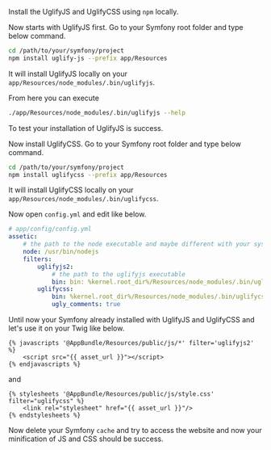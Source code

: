 Install the UglifyJS and UglifyCSS using `npm` locally.

Now starts with UglifyJS first. Go to your Symfony root folder and type below command.

~~~bash
cd /path/to/your/symfony/project
npm install uglify-js --prefix app/Resources
~~~

It will install UglifyJS locally on your `app/Resources/node_modules/.bin/uglifyjs`.

From here you can execute

~~~bash
./app/Resources/node_modules/.bin/uglifyjs --help
~~~

To test your installation of UglifyJS is success.

Now install UglifyCSS. Go to your Symfony root folder and type below command.

~~~bash
cd /path/to/your/symfony/project
npm install uglifycss --prefix app/Resources
~~~

It will install UglifyCSS locally on your `app/Resources/node_modules/.bin/uglifycss`.

Now open `config.yml` and edit like below.

~~~yml
# app/config/config.yml
assetic:
    # the path to the node executable and maybe different with your system
    node: /usr/bin/nodejs
    filters:
        uglifyjs2:
            # the path to the uglifyjs executable
            bin: bin: %kernel.root_dir%/Resources/node_modules/.bin/uglifyjs
        uglifycss:
            bin: %kernel.root_dir%/Resources/node_modules/.bin/uglifycss
            ugly_comments: true
~~~

Until now your Symfony already installed with UglifyJS and UglifyCSS and let's use it on your Twig like below.

~~~twig
{% javascripts '@AppBundle/Resources/public/js/*' filter='uglifyjs2' %}
    <script src="{{ asset_url }}"></script>
{% endjavascripts %}
~~~

and

~~~twig
{% stylesheets '@AppBundle/Resources/public/js/style.css' filter="uglifycss" %}
    <link rel="stylesheet" href="{{ asset_url }}"/>
{% endstylesheets %}
~~~

Now delete your Symfony `cache` and try to access the website and now your minification of JS and CSS should be success.
